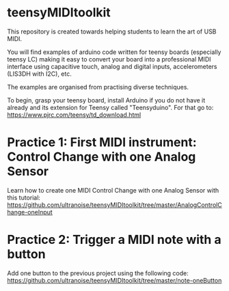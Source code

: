 # teensyMIDItoolkit

This repository is created towards helping students to learn the art of USB MIDI.  

You will find examples of arduino code written for teensy boards (especially teensy LC) making it easy to convert your board into a professional MIDI interface using capacitive touch, analog and digital inputs, accelerometers (LIS3DH with I2C), etc.

The examples are organised from practising diverse techniques.

To begin, grasp your teensy board, install Arduino if you do not have it already and its extension for Teensy called "Teensyduino". For that go to: https://www.pjrc.com/teensy/td_download.html

# Practice 1: First MIDI instrument: Control Change with one Analog Sensor

Learn how to create one MIDI Control Change with one Analog Sensor with this tutorial: https://github.com/ultranoise/teensyMIDItoolkit/tree/master/AnalogControlChange-oneInput

# Practice 2: Trigger a MIDI note with a button
Add one button to the previous project using the following code: https://github.com/ultranoise/teensyMIDItoolkit/tree/master/note-oneButton
